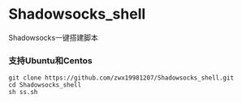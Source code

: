 # Shadowsocks_shell
Shadowsocks一键搭建脚本
### 支持Ubuntu和Centos
```
git clone https://github.com/zwx19981207/Shadowsocks_shell.git
cd Shadowsocks_shell
sh ss.sh
```

